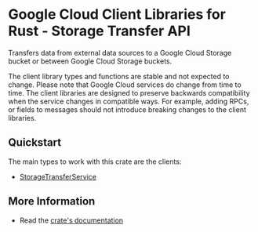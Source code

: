 # Google Cloud Client Libraries for Rust - Storage Transfer API

<!-- Code generated by sidekick. DO NOT EDIT. -->


Transfers data from external data sources to a Google Cloud Storage bucket
or between Google Cloud Storage buckets.

The client library types and functions are stable and not expected to change.
Please note that Google Cloud services do change from time to time. The client
libraries are designed to preserve backwards compatibility when the service
changes in compatible ways. For example, adding RPCs, or fields to messages
should not introduce breaking changes to the client libraries.

## Quickstart

The main types to work with this crate are the clients:

- [StorageTransferService]

## More Information

- Read the [crate's documentation](https://docs.rs/google-cloud-storagetransfer-v1/latest/google-cloud-storagetransfer-v1)

[StorageTransferService]: https://docs.rs/google-cloud-storagetransfer-v1/latest/google_cloud_storagetransfer_v1/client/struct.StorageTransferService.html

